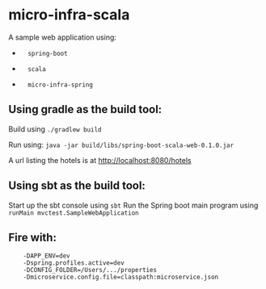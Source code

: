 micro-infra-scala
====================
A sample web application using:

*       spring-boot
*       scala
*       micro-infra-spring

Using gradle as the build tool:
-------------------------------

Build using `./gradlew build`

Run using: `java -jar build/libs/spring-boot-scala-web-0.1.0.jar`

A url listing the hotels is at [http://localhost:8080/hotels](http://localhost:8080/hotels)


Using sbt as the build tool:
----------------------------

Start up the sbt console using `sbt`
Run the Spring boot main program using `runMain mvctest.SampleWebApplication`



## Fire with:

        -DAPP_ENV=dev
        -Dspring.profiles.active=dev
        -DCONFIG_FOLDER=/Users/.../properties
        -Dmicroservice.config.file=classpath:microservice.json
